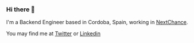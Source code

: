 ### Hi there 👋

I'm a Backend Engineer based in Cordoba, Spain, working in [NextChance](https://github.com/NextChance). 

You may find me at [Twitter](https://twitter.com/DaniLuque20) or [Linkedin](https://www.linkedin.com/in/danielluquequintana/)
